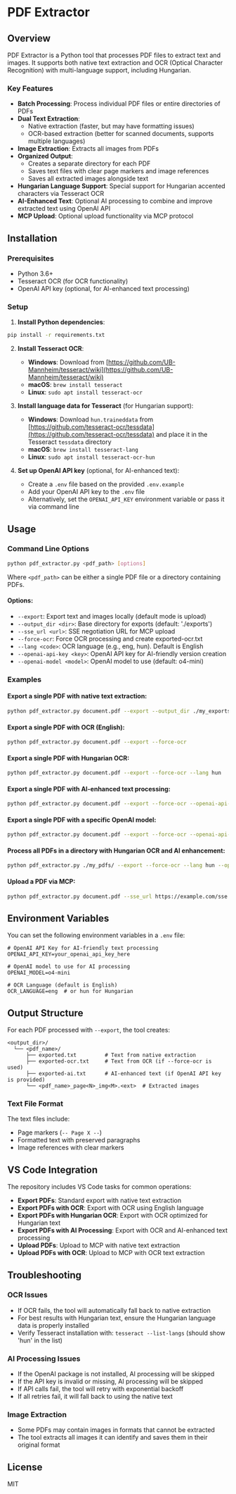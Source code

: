 # PDF Extractor

## Overview

PDF Extractor is a Python tool that processes PDF files to extract text and images. It supports both native text extraction and OCR (Optical Character Recognition) with multi-language support, including Hungarian.

### Key Features

- **Batch Processing**: Process individual PDF files or entire directories of PDFs
- **Dual Text Extraction**: 
  - Native extraction (faster, but may have formatting issues)
  - OCR-based extraction (better for scanned documents, supports multiple languages)
- **Image Extraction**: Extracts all images from PDFs
- **Organized Output**: 
  - Creates a separate directory for each PDF
  - Saves text files with clear page markers and image references
  - Saves all extracted images alongside text
- **Hungarian Language Support**: Special support for Hungarian accented characters via Tesseract OCR
- **AI-Enhanced Text**: Optional AI processing to combine and improve extracted text using OpenAI API
- **MCP Upload**: Optional upload functionality via MCP protocol

## Installation

### Prerequisites

- Python 3.6+
- Tesseract OCR (for OCR functionality)
- OpenAI API key (optional, for AI-enhanced text processing)

### Setup

1. **Install Python dependencies**:

```bash
pip install -r requirements.txt
```

2. **Install Tesseract OCR**:

   - **Windows**: Download from [https://github.com/UB-Mannheim/tesseract/wiki](https://github.com/UB-Mannheim/tesseract/wiki)
   - **macOS**: `brew install tesseract`
   - **Linux**: `sudo apt install tesseract-ocr`

3. **Install language data for Tesseract** (for Hungarian support):

   - **Windows**: Download `hun.traineddata` from [https://github.com/tesseract-ocr/tessdata](https://github.com/tesseract-ocr/tessdata) and place it in the Tesseract `tessdata` directory
   - **macOS**: `brew install tesseract-lang`
   - **Linux**: `sudo apt install tesseract-ocr-hun`

4. **Set up OpenAI API key** (optional, for AI-enhanced text):

   - Create a `.env` file based on the provided `.env.example`
   - Add your OpenAI API key to the `.env` file
   - Alternatively, set the `OPENAI_API_KEY` environment variable or pass it via command line

## Usage

### Command Line Options

```bash
python pdf_extractor.py <pdf_path> [options]
```

Where `<pdf_path>` can be either a single PDF file or a directory containing PDFs.

#### Options:

- `--export`: Export text and images locally (default mode is upload)
- `--output_dir <dir>`: Base directory for exports (default: './exports')
- `--sse_url <url>`: SSE negotiation URL for MCP upload
- `--force-ocr`: Force OCR processing and create exported-ocr.txt
- `--lang <code>`: OCR language (e.g., eng, hun). Default is English
- `--openai-api-key <key>`: OpenAI API key for AI-friendly version creation
- `--openai-model <model>`: OpenAI model to use (default: o4-mini)

### Examples

#### Export a single PDF with native text extraction:

```bash
python pdf_extractor.py document.pdf --export --output_dir ./my_exports
```

#### Export a single PDF with OCR (English):

```bash
python pdf_extractor.py document.pdf --export --force-ocr
```

#### Export a single PDF with Hungarian OCR:

```bash
python pdf_extractor.py document.pdf --export --force-ocr --lang hun
```

#### Export a single PDF with AI-enhanced text processing:

```bash
python pdf_extractor.py document.pdf --export --force-ocr --openai-api-key YOUR_API_KEY
```

#### Export a single PDF with a specific OpenAI model:

```bash
python pdf_extractor.py document.pdf --export --force-ocr --openai-api-key YOUR_API_KEY --openai-model gpt-4
```

#### Process all PDFs in a directory with Hungarian OCR and AI enhancement:

```bash
python pdf_extractor.py ./my_pdfs/ --export --force-ocr --lang hun --openai-api-key YOUR_API_KEY
```

#### Upload a PDF via MCP:

```bash
python pdf_extractor.py document.pdf --sse_url https://example.com/sse
```

## Environment Variables

You can set the following environment variables in a `.env` file:

```
# OpenAI API Key for AI-friendly text processing
OPENAI_API_KEY=your_openai_api_key_here

# OpenAI model to use for AI processing
OPENAI_MODEL=o4-mini

# OCR Language (default is English)
OCR_LANGUAGE=eng  # or hun for Hungarian
```

## Output Structure

For each PDF processed with `--export`, the tool creates:

```
<output_dir>/
  └── <pdf_name>/
      ├── exported.txt         # Text from native extraction
      ├── exported-ocr.txt     # Text from OCR (if --force-ocr is used)
      ├── exported-ai.txt      # AI-enhanced text (if OpenAI API key is provided)
      └── <pdf_name>_page<N>_img<M>.<ext>  # Extracted images
```

### Text File Format

The text files include:
- Page markers (`-- Page X --`)
- Formatted text with preserved paragraphs
- Image references with clear markers

## VS Code Integration

The repository includes VS Code tasks for common operations:

- **Export PDFs**: Standard export with native text extraction
- **Export PDFs with OCR**: Export with OCR using English language
- **Export PDFs with Hungarian OCR**: Export with OCR optimized for Hungarian text
- **Export PDFs with AI Processing**: Export with OCR and AI-enhanced text processing
- **Upload PDFs**: Upload to MCP with native text extraction
- **Upload PDFs with OCR**: Upload to MCP with OCR text extraction

## Troubleshooting

### OCR Issues

- If OCR fails, the tool will automatically fall back to native extraction
- For best results with Hungarian text, ensure the Hungarian language data is properly installed
- Verify Tesseract installation with: `tesseract --list-langs` (should show 'hun' in the list)

### AI Processing Issues

- If the OpenAI package is not installed, AI processing will be skipped
- If the API key is invalid or missing, AI processing will be skipped
- If API calls fail, the tool will retry with exponential backoff
- If all retries fail, it will fall back to using the native text

### Image Extraction

- Some PDFs may contain images in formats that cannot be extracted
- The tool extracts all images it can identify and saves them in their original format

## License

MIT
